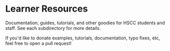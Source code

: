 # Learner Resources

Documentation, guides, tutorials, and other goodies for HSCC students and staff.
See each subdirectory for more details.

If you'd like to donate examples, tutorials, documentation, typo fixes, etc,
feel free to open a pull request!
